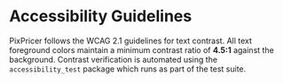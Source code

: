 # Accessibility Guidelines

PixPricer follows the WCAG 2.1 guidelines for text contrast. All text
foreground colors maintain a minimum contrast ratio of **4.5:1** against
the background. Contrast verification is automated using the
`accessibility_test` package which runs as part of the test suite.
